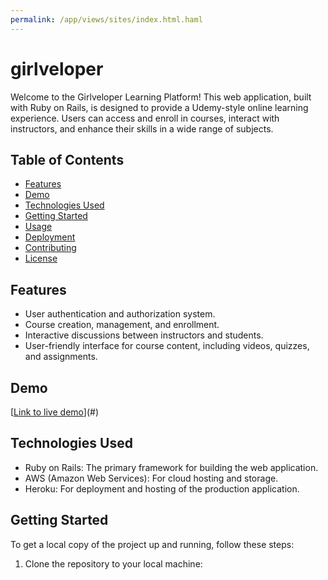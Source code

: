 ```yaml
---
permalink: /app/views/sites/index.html.haml
---
```

# girlveloper

Welcome to the Girlveloper Learning Platform! This web application, built with Ruby on Rails, is designed to provide a Udemy-style online learning experience. Users can access and enroll in courses, interact with instructors, and enhance their skills in a wide range of subjects.

## Table of Contents

- [Features](#features)
- [Demo](#demo)
- [Technologies Used](#technologies-used)
- [Getting Started](#getting-started)
- [Usage](#usage)
- [Deployment](#deployment)
- [Contributing](#contributing)
- [License](#license)

## Features

- User authentication and authorization system.
- Course creation, management, and enrollment.
- Interactive discussions between instructors and students.
- User-friendly interface for course content, including videos, quizzes, and assignments.

## Demo

[[Link to live demo](https://iseitz.github.io/girlveloper/)](#)

## Technologies Used

- Ruby on Rails: The primary framework for building the web application.
- AWS (Amazon Web Services): For cloud hosting and storage.
- Heroku: For deployment and hosting of the production application.

## Getting Started

To get a local copy of the project up and running, follow these steps:

1. Clone the repository to your local machine:
